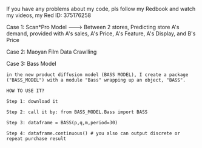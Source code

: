 If you have any problems about my code, pls follow my Redbook and watch my videos, my Red ID: 375176258

Case 1: Scan*Pro Model ---> Between 2 stores, Predicting store A's demand, provided with A's sales, A's Price, A's Feature, A's Display, and B's Price

Case 2: Maoyan Film Data Crawlling

Case 3: Bass Model

    in the new product diffusion model (BASS MODEL), I create a package ("BASS_MODEL") with a module "Bass" wrapping up an object, "BASS".

    HOW TO USE IT?

    Step 1: download it

    Step 2: call it by: from BASS_MODEL.Bass import BASS

    Step 3: dataframe = BASS(p,q,m,period=30)

    Step 4: dataframe.continuous() # you also can output discrete or repeat purchase result









